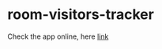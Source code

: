 # room-visitors-tracker

Check the app online, here [link](https://restoreroomtracker.streamlit.app/)
